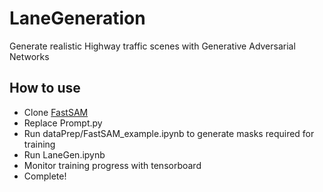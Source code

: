 # LaneGeneration

Generate realistic Highway traffic scenes with Generative Adversarial Networks

## How to use

- Clone [FastSAM](https://github.com/CASIA-IVA-Lab/FastSAM)
- Replace Prompt.py
- Run dataPrep/FastSAM_example.ipynb to generate masks required for training
- Run LaneGen.ipynb
- Monitor training progress with tensorboard
- Complete!

